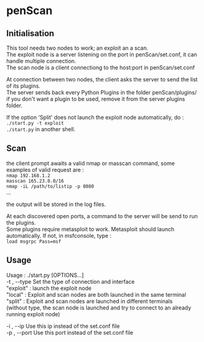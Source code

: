 # penScan

## Initialisation

This tool needs two nodes to work; an exploit an a scan.  
The exploit node is a server listening on the port in penScan/set.conf, it can handle multiple connection.  
The scan node is a client connectiong to the host:port in penScan/set.conf  

At connection between two nodes, the client asks the server to send the list of its plugins.  
The server sends back every Python Plugins in the folder penScan/plugins/  
if you don't want a plugin to be used, remove it from the server plugins folder.  

If the option 'Split' does not launch the exploit node automatically, do :  
`./start.py -t exploit`  
`./start.py` in another shell.
  
## Scan

the client prompt awaits a valid nmap or masscan command, some examples of valid request are :  
`nmap 192.168.1.2`  
`masscan 165.23.0.0/16`  
`nmap -iL /path/to/listip -p 8080`  
...

the output will be stored in the log files.

At each discovered open ports, a command to the server will be send to run the plugins.  
Some plugins require metasploit to work. Metasploit should launch automatically. If not, in msfconsole, type :  
`load msgrpc Pass=msf`
  
## Usage

Usage : ./start.py [OPTIONS...]  
-t , --type		 Set the type of connection and interface  
	"exploit" : launch the exploit node  
	"local" : Exploit and scan nodes are both launched in the same terminal  
	"split" : Exploit and scan nodes are launched in different terminals  
	(without type, the scan node is launched and try to connect to an already running exploit node)  

-i , --ip  Use this ip instead of the set.conf file  
-p , --port Use this port instead of the set.conf file  



